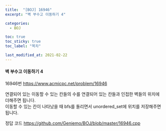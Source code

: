 ```yaml
---
title:  "[BOJ] 16946"
excerpt: "벽 부수고 이동하기 4"

categories:
  - BOJ

toc: true
toc_sticky: true
toc_label: "목차"

last_modified_at: 2021-02-22
---
```


#### 벽 부수고 이동하기 4

16946번 <https://www.acmicpc.net/problem/16946>

연결되어 있는 이동할 수 있는 칸들의 수를 연결되어 있는 칸들과 인접한 벽들의 위치에 더해주면 됩니다.<br>
이동할 수 있는 칸이 나타났을 때 bfs를 돌리면서 unordered_set에 위치를 저장해주면 됩니다.

정답 코드 <https://github.com/Geniemo/BOJ/blob/master/16946.cpp>